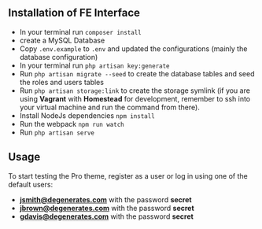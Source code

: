 ## Installation of FE Interface

- In your terminal run `composer install`
- create a MySQL Database
- Copy `.env.example` to `.env` and updated the configurations (mainly the database configuration)
- In your terminal run `php artisan key:generate`
- Run `php artisan migrate --seed` to create the database tables and seed the roles and users tables
- Run `php artisan storage:link` to create the storage symlink (if you are using **Vagrant** with **Homestead** for development, remember to ssh into your virtual machine and run the command from there).
- Install NodeJs dependencies `npm install`
- Run the webpack `npm run watch`
- Run `php artisan serve`

## Usage

To start testing the Pro theme, register as a user or log in using one of the default users: 

- **jsmith@degenerates.com** with the password **secret**
- **jbrown@degenerates.com** with the password **secret** 
- **gdavis@degenerates.com** with the password **secret** 
